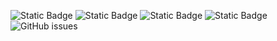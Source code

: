 ![Static Badge](https://img.shields.io/badge/blacklists-60-000000) ![Static Badge](https://img.shields.io/badge/blacklisted-3066168-cc0000) ![Static Badge](https://img.shields.io/badge/whitelisted-2243-00CC00) ![Static Badge](https://img.shields.io/badge/streaming_blacklist-28107-000000) ![GitHub issues](https://img.shields.io/github/issues/fabriziosalmi/blacklists)
